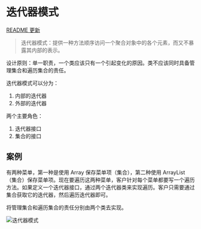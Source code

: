 # 迭代器模式

[README 更新](http://note.youdao.com/noteshare?id=6c50b7b148fe655012980dc9ccf04cbf&sub=7C9FB01918384AC99124FD4B7C5B87B5)

>迭代器模式：提供一种方法顺序访问一个聚合对象中的各个元素，而又不暴露其内部的表示。

设计原则：单一职责，一个类应该只有一个引起变化的原因。类不应该同时具备管理集合和遍历集合的责任。

迭代器模式可以分为：

1. 内部的迭代器
2. 外部的迭代器

两个主要角色：

1. 迭代器接口
2. 集合的接口

## 案例

有两种菜单，第一种是使用 Array 保存菜单项（集合），第二种使用 ArrayList （集合）保存菜单项。现在要遍历这两种菜单，客户针对每个菜单都要写一个遍历方法。如果定义一个迭代器接口，通过两个迭代器类来实现遍历。客户只需要通过集合获取它的迭代器，然后遍历迭代器即可。

将管理集合和遍历集合的责任分别由两个类去实现。

![迭代器模式](https://note.youdao.com/yws/public/resource/fb63e88819e0de2bc8a59f7f002e0843/xmlnote/006BD8166F57448E91B209595B7A9933/14294)